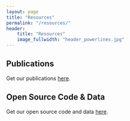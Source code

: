 ```yaml
---
layout: page
title: "Resources"
permalink: "/resources/"
header:
    title: "Resources"
    image_fullwidth: "header_powerlines.jpg"
---
```


## Publications

Get our publications [here](/resources/publications/).

## Open Source Code & Data

Get our open source code and data [here](/resources/code-and-data/).

